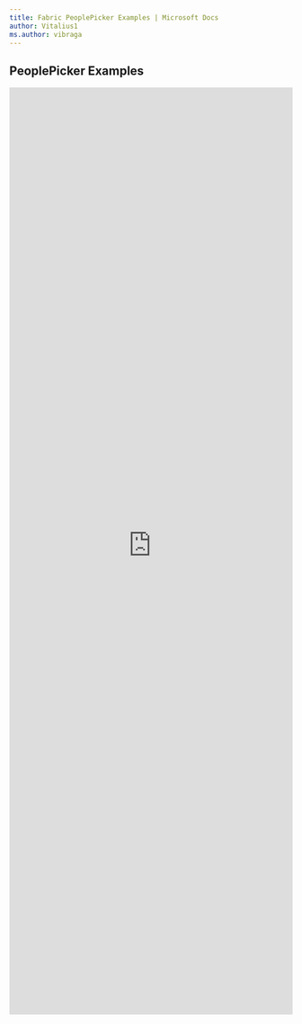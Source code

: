 ```yaml
---
title: Fabric PeoplePicker Examples | Microsoft Docs
author: Vitalius1
ms.author: vibraga
---
```


## PeoplePicker Examples

<iframe 
    title='PeoplePicker Examples'
    src='https://fabricweb.z5.web.core.windows.net/pr-deploy-site/refs/heads/master/fabric-website-resources/dist/index.html#/examples/peoplepicker?docsExample=true'
    frameborder='no'
    height='1650'
    style='width: 100%;'
>
